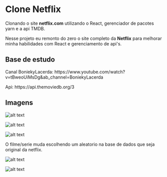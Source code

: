 <h1>Clone Netflix</h1>

<p>Clonando o site <b>netflix.com</b> utilizando o React, gerenciador de pacotes yarn e a api TMDB.</p>

<p>Nesse projeto eu remonto do zero o site completo da <b>Netflix</b> para melhorar minha habilidades com React e
    gerenciamento de api's.</p>

<h2>Base de estudo</h2>
<p>Canal BoniekyLacerda: https://www.youtube.com/watch?v=tBweoUiMsDg&ab_channel=BoniekyLacerda</p>

<p>Api: https://api.themoviedb.org/3</p>

<h2>Imagens</h2>

![alt text](https://i.imgur.com/NnoTa4A.png)

![alt text](https://imgur.com/UXtnL8R)

![alt text](https://imgur.com/OMjt0Xo)

<p>O filme/serie muda escolhendo um aleatorio na base de dados que seja original da netflix.</p>

![alt text](https://imgur.com/VxSwt13)

![alt text](https://imgur.com/NnoTa4A)
